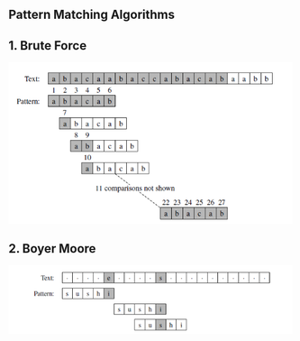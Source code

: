## Pattern Matching Algorithms

## 1. Brute Force
![Brute Force](brute_force.PNG)

## 2. Boyer Moore 
![Boyer Mooore](boyer_moore.PNG)
